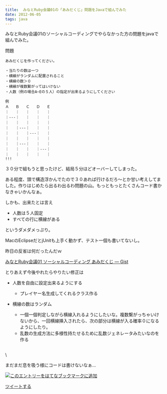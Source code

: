 ```yaml
---
title:  みなとRuby会議01の「あみだくじ」問題をJavaで組んでみた
date: 2012-06-05
tags: java
---
```

みなとRuby会議01のソーシャルコーディングでやらなかった方の問題をjavaで組んでみた。

問題

    あみだくじを作ってください。

    ・当たりの数は一つ
    ・横線がランダムに配置されること
    ・横線の数＞０
    ・横線が複数繋がってはいけない
    ・人数（例の場合A~Eの５人）の指定が出来るようにしてください

    例
    Ａ   Ｂ   Ｃ   Ｄ   Ｅ
    ｜   ｜   ｜   ｜   ｜
    ｜---｜   ｜   ｜   ｜
    ｜   ｜   ｜   ｜   ｜
    ｜   ｜---｜   ｜   ｜
    ｜   ｜   ｜---｜   ｜
    ｜   ｜   ｜   ｜   ｜
    ｜   ｜---｜   ｜   ｜
    ｜   ｜   ｜   ｜---｜
    ｜   ｜   ｜   ｜   ｜
    !!!

３０分で組もうと思ったけど、結局５分ほどオーバーしてしまった。

ある程度、頭で構造浮かんでたので３０あれば行けるだろ～とか甘い考えしてました。作りはじめたら出るわ出るわ問題の山。もっともっとたくさんコード書かなきゃいかんなぁ。

しかも、出来たとは言え

-   人数は５人固定
-   すべての行に横線がある

というダメダメっぷり。

MacのEclipseだとjUnitも上手く動かず、テスト一個も書いてないし。

昨日の反省は何だったんだｗ

[みなとRuby会議01 ソーシャルコーディング あみだくじ —
Gist](https://gist.github.com/2875230)

とりあえず今後やれたらやりたい修正は

-   人数を自由に設定出来るようにする
    -   プレイヤー名生成してくれるクラス作る

-   横線の数はランダム
    -   一個一個判定しながら横線入れるようにしたいな。複数繫がっちゃいけないから、一回横線挿入されたら、次の部分は横線が入る確率０になるようにしたり。
    -   乱数の生成方法に多様性持たせるために乱数ジェネレータみたいなのを作る

\
 \

まだまだ息を吸う様にコードは書けないなぁ…

[![このエントリーをはてなブックマークに追加](http://b.st-hatena.com/images/entry-button/button-only.gif)](http://b.hatena.ne.jp/entry/http://d.hatena.ne.jp "このエントリーをはてなブックマークに追加")

[ツイートする](http://twitter.com/share)
